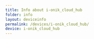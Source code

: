 ```yaml
---
title: Info about i-onik_cloud_hub
folder: info
layout: deviceinfo
permalink: /devices/i-onik_cloud_hub/
device: i-onik_cloud_hub
---
```

